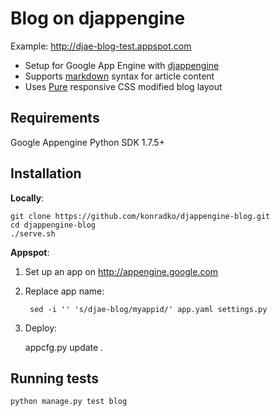 # Blog on djappengine

Example: <http://djae-blog-test.appspot.com>

* Setup for Google App Engine with [djappengine](https://github.com/potatolondon/djappengine/)
* Supports [markdown](http://daringfireball.net/projects/markdown) syntax for article content
* Uses [Pure](http://purecss.io/) responsive CSS modified blog layout

## Requirements

Google Appengine Python SDK 1.7.5+

## Installation

**Locally**:

    git clone https://github.com/konradko/djappengine-blog.git
    cd djappengine-blog
    ./serve.sh

**Appspot**:

1. Set up an app on <http://appengine.google.com>
2. Replace app name:

        sed -i '' 's/djae-blog/myappid/' app.yaml settings.py

3. Deploy:

    appcfg.py update .

## Running tests

    python manage.py test blog
